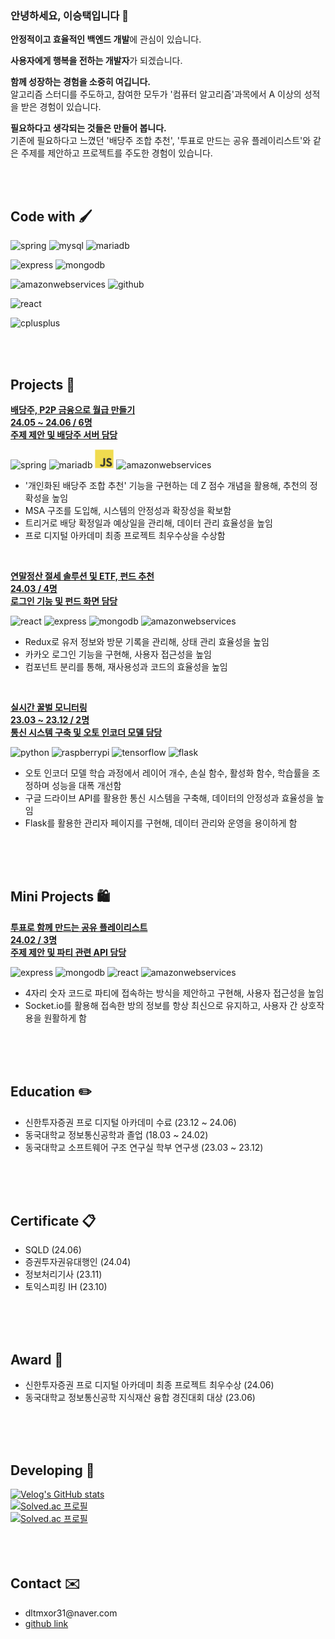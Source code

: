 <h3> 안녕하세요, 이승택입니다 👋 </h3>
<div>
  <p>
    <strong>안정적이고 효율적인 백엔드 개발</strong>에 관심이 있습니다.
  </p>
  <p>
    <strong>사용자에게 행복을 전하는 개발자</strong>가 되겠습니다.
  </p>
  <p>
    <strong>함께 성장하는 경험을 소중히 여깁니다.</strong><br/>
    알고리즘 스터디를 주도하고, 참여한 모두가 '컴퓨터 알고리즘'과목에서 A 이상의 성적을 받은 경험이 있습니다.
  </p>
  <p>
    <strong>필요하다고 생각되는 것들은 만들어 봅니다.</strong><br/>
    기존에 필요하다고 느꼈던 '배당주 조합 추천', '투표로 만드는 공유 플레이리스트'와 같은 주제를 제안하고 프로젝트를 주도한 경험이 있습니다.
  </p>
</div>
<br/><br/>


<h2> Code with 🖌️ </h2>

<div>
  <p>
    <img src="https://cdn.jsdelivr.net/gh/devicons/devicon@latest/icons/spring/spring-original.svg" alt="spring" width="30"/>
    <img src="https://cdn.jsdelivr.net/gh/devicons/devicon@latest/icons/mysql/mysql-original.svg" alt="mysql" width="30"/>
    <img src="https://cdn.jsdelivr.net/gh/devicons/devicon@latest/icons/mariadb/mariadb-original.svg" alt="mariadb" width="30"/>
  </p>
  <p>
    <img src="https://cdn.jsdelivr.net/gh/devicons/devicon@latest/icons/express/express-original.svg" alt="express" width="30"/>
    <img src="https://cdn.jsdelivr.net/gh/devicons/devicon@latest/icons/mongodb/mongodb-original.svg" alt="mongodb" width="30"/>
  </p>
  <p>
    <img src="https://cdn.jsdelivr.net/gh/devicons/devicon@latest/icons/amazonwebservices/amazonwebservices-original-wordmark.svg" alt="amazonwebservices" width="30"/>
    <img src="https://cdn.jsdelivr.net/gh/devicons/devicon@latest/icons/github/github-original.svg" alt="github" width="30"/>
  </p>
  <p>
    <img src="https://cdn.jsdelivr.net/gh/devicons/devicon@latest/icons/react/react-original.svg" alt="react" width="30"/>
  </p>
  <p>
    <img src="https://cdn.jsdelivr.net/gh/devicons/devicon@latest/icons/cplusplus/cplusplus-original.svg" alt="cplusplus" width="30"/>
  </p>
</div>
<br/><br/>


<h2> Projects 🎁 </h2>

<div>
  <p><a href="https://github.com/PDA-Dontouch"><strong>
    배당주, P2P 금융으로 월급 만들기<br/>
    24.05 ~ 24.06 / 6명<br/>
    주제 제안 및 배당주 서버 담당
  </strong></a></p>
  <p>
    <img src="https://cdn.jsdelivr.net/gh/devicons/devicon@latest/icons/spring/spring-original.svg" alt="spring" width="30"/>
    <img src="https://cdn.jsdelivr.net/gh/devicons/devicon@latest/icons/mariadb/mariadb-original.svg" alt="mariadb" width="30"/>
    <img src="https://raw.githubusercontent.com/devicons/devicon/master/icons/javascript/javascript-original.svg" alt="javascript" width="30"/>
    <img src="https://cdn.jsdelivr.net/gh/devicons/devicon@latest/icons/amazonwebservices/amazonwebservices-original-wordmark.svg" alt="amazonwebservices" width="30"/>
  </p>
  <ul>
    <li>'개인화된 배당주 조합 추천' 기능을 구현하는 데 Z 점수 개념을 활용해, 추천의 정확성을 높임 </li>
    <li>MSA 구조를 도입해, 시스템의 안정성과 확장성을 확보함</li>
    <li>트리거로 배당 확정일과 예상일을 관리해, 데이터 관리 효율성을 높임</li>
    <li>프로 디지털 아카데미 최종 프로젝트 최우수상을 수상함</li>
  </ul>
</div>
<br/>
<div>
  <p><a href="https://github.com/13th-month-lucky"><strong>
    연말정산 절세 솔루션 및 ETF, 펀드 추천<br/>
    24.03 / 4명<br/>
    로그인 기능 및 펀드 화면 담당
  </strong></a></p>
  <p>
    <img src="https://cdn.jsdelivr.net/gh/devicons/devicon@latest/icons/react/react-original.svg" alt="react" width="30"/>
    <img src="https://cdn.jsdelivr.net/gh/devicons/devicon@latest/icons/express/express-original.svg" alt="express" width="30"/>
    <img src="https://cdn.jsdelivr.net/gh/devicons/devicon@latest/icons/mongodb/mongodb-original.svg" alt="mongodb" width="30"/>
    <img src="https://cdn.jsdelivr.net/gh/devicons/devicon@latest/icons/amazonwebservices/amazonwebservices-original-wordmark.svg" alt="amazonwebservices" width="30"/>
  </p>
  <ul>
    <li>Redux로 유저 정보와 방문 기록을 관리해, 상태 관리 효율성을 높임</li>
    <li>카카오 로그인 기능을 구현해, 사용자 접근성을 높임</li>
    <li>컴포넌트 분리를 통해, 재사용성과 코드의 효율성을 높임</li>
  </ul>
</div>
<br/>
<div>
  <p><a href="https://github.com/seungtoctoc/monitoring-bee"><strong>
    실시간 꿀벌 모니터링<br/>
    23.03 ~ 23.12 / 2명<br/>
    통신 시스템 구축 및 오토 인코더 모델 담당
  </strong></a></p>
  <p>
    <img src="https://cdn.jsdelivr.net/gh/devicons/devicon@latest/icons/python/python-original.svg" alt="python" width="30"/>
    <img src="https://cdn.jsdelivr.net/gh/devicons/devicon@latest/icons/raspberrypi/raspberrypi-original.svg"
    alt="raspberrypi" width="30"/>
    <img src="https://cdn.jsdelivr.net/gh/devicons/devicon@latest/icons/tensorflow/tensorflow-original.svg"
    alt="tensorflow" width="30"/>
    <img src="https://cdn.jsdelivr.net/gh/devicons/devicon@latest/icons/flask/flask-original.svg"
    alt="flask" width="30"/>
  </p>
  <ul>
    <li>오토 인코더 모델 학습 과정에서 레이어 개수, 손실 함수, 활성화 함수, 학습률을 조정하며 성능을 대폭 개선함</li>
    <li>구글 드라이브 API를 활용한 통신 시스템을 구축해, 데이터의 안정성과 효율성을 높임</li>
    <li>Flask를 활용한 관리자 페이지를 구현해, 데이터 관리와 운영을 용이하게 함</li>
  </ul>
</div>
<br/><br/><br/>


<h2> Mini Projects 🛍️ </h2>

<div>
  <p><a href="https://github.com/pick-playlist"><strong>
    투표로 함께 만드는 공유 플레이리스트<br/>
    24.02 / 3명<br/>
    주제 제안 및 파티 관련 API 담당
  </strong></a></p>
  <p>
    <img src="https://cdn.jsdelivr.net/gh/devicons/devicon@latest/icons/express/express-original.svg" alt="express" width="30"/>
    <img src="https://cdn.jsdelivr.net/gh/devicons/devicon@latest/icons/mongodb/mongodb-original.svg" alt="mongodb" width="30"/>
    <img src="https://cdn.jsdelivr.net/gh/devicons/devicon@latest/icons/react/react-original.svg" alt="react" width="30"/>
    <img src="https://cdn.jsdelivr.net/gh/devicons/devicon@latest/icons/amazonwebservices/amazonwebservices-original-wordmark.svg" alt="amazonwebservices" width="30"/>
  </p>
  <ul>
    <li>4자리 숫자 코드로 파티에 접속하는 방식을 제안하고 구현해, 사용자 접근성을 높임</li>
    <li>Socket.io를 활용해 접속한 방의 정보를 항상 최신으로 유지하고, 사용자 간 상호작용을 원활하게 함</li>
  </ul>
</div>
<br/><br/><br/>


<h2> Education ✏️ </h2>

<ul>
  <li>신한투자증권 프로 디지털 아카데미 수료 (23.12 ~ 24.06)</li>
  <li>동국대학교 정보통신공학과 졸업 (18.03 ~ 24.02)</li>
  <li>동국대학교 소프트웨어 구조 연구실 학부 연구생 (23.03 ~ 23.12)</li>
</ul>
<br/><br/><br/>


<h2> Certificate 📋 </h2>

<ul>
  <li>SQLD (24.06)</li>
  <li>증권투자권유대행인 (24.04)</li>
  <li>정보처리기사 (23.11)</li>
  <li>토익스피킹 IH (23.10)</li>
</ul>
<br/><br/><br/>


<h2> Award 🎉 </h2>

<ul>
  <li>신한투자증권 프로 디지털 아카데미 최종 프로젝트 최우수상 (24.06)</li>
  <li>동국대학교 정보통신공학 지식재산 융합 경진대회 대상 (23.06)</li>
</ul>
<br/><br/><br/>


<h2> Developing 🤔 </h2>

[![Velog's GitHub stats](https://velog-readme-stats.vercel.app/api/badge?name=seungtoctoc)](https://velog.io/@seungtoctoc/posts)<br/>
[![Solved.ac
프로필](http://mazassumnida.wtf/api/mini/generate_badge?boj=dltmxor31)](https://solved.ac/dltmxor31)<br/>
[![Solved.ac
프로필](http://mazassumnida.wtf/api/mini/generate_badge?boj=seungtoctoc)](https://solved.ac/seungtoctoc)
<br/><br/><br/><br/>

<h2> Contact ✉️ </h2>

<ul>
  <li>dltmxor31@naver.com</li>
  <li><a href="https://github.com/seungtoctoc">github link</a></li>
</ul>